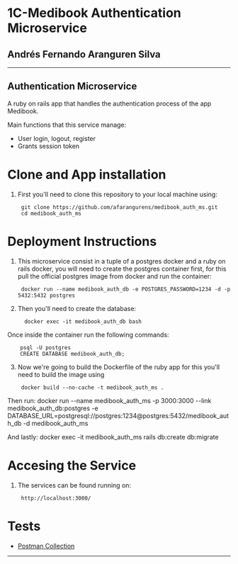 #  1C-Medibook Authentication Microservice
## Andrés Fernando Aranguren Silva
- --
## Authentication Microservice

A ruby on rails app that handles the authentication process of the app Medibook.

Main functions that this service manage:

- User login, logout, register
- Grants session token


# Clone and App installation

1. First you'll need to clone this repository to your local machine using:

        git clone https://github.com/afarangurens/medibook_auth_ms.git
        cd medibook_auth_ms

# Deployment Instructions

1. This microservice consist in a tuple of a postgres docker and a ruby on rails docker, you will need to create the postgres container first, for this pull the official postgres image from docker and run the container:

        docker run --name medibook_auth_db -e POSTGRES_PASSWORD=1234 -d -p 5432:5432 postgres      

2. Then you'll need to create the database:

         docker exec -it medibook_auth_db bash 

Once inside the container run the following commands:

        psql -U postgres
        CREATE DATABASE medibook_auth_db;

3. Now we're going to build the Dockerfile of the ruby app for this you'll need to build the image using

        docker build --no-cache -t medibook_auth_ms .

Then run:
        docker run --name medibook_auth_ms -p 3000:3000 --link medibook_auth_db:postgres -e DATABASE_URL=postgresql://postgres:1234@postgres:5432/medibook_auth_db -d medibook_auth_ms

And lastly:
        docker exec -it medibook_auth_ms rails db:create db:migrate        


# Accesing the Service

1. The services can be found running on:

        http://localhost:3000/

# Tests

- <a href="">Postman Collection</a></h5>

-- -

